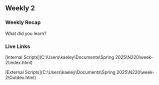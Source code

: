 ## Weekly 2

### Weekly Recap

What did you learn? 

### Live Links
[Internal Scripts](C:\Users\kaeley\Documents\Spring 2025\N220\week-2\index.html)

[External Scripts](C:\Users\kaeley\Documents\Spring 2025\N220\week-2\Outdex.html)